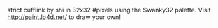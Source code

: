strict cufflink by shi in 32x32 #pixels using the Swanky32 palette. Visit http://paint.lo4d.net/ to draw your own! 